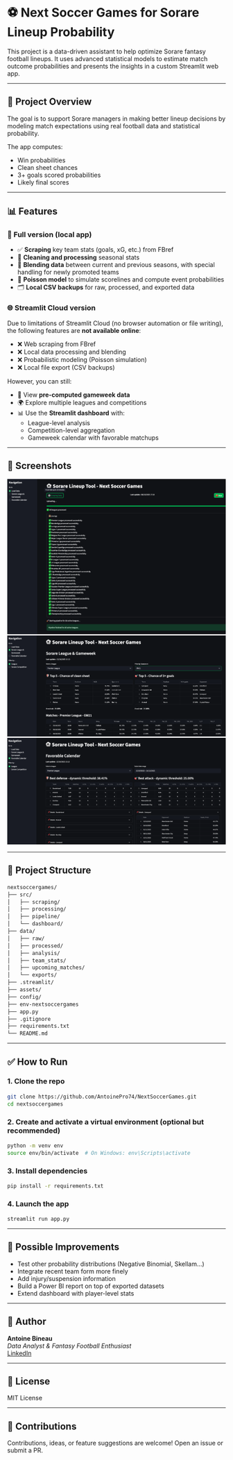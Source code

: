 # ⚽ Next Soccer Games for Sorare Lineup Probability

This project is a data-driven assistant to help optimize Sorare fantasy football lineups. It uses advanced statistical models to estimate match outcome probabilities and presents the insights in a custom Streamlit web app.

---

## 🚀 Project Overview

The goal is to support Sorare managers in making better lineup decisions by modeling match expectations using real football data and statistical probability.

The app computes:

- Win probabilities
- Clean sheet chances
- 3+ goals scored probabilities
- Likely final scores

---

## 📊 Features

### 🔧 Full version (local app)

- ✅ **Scraping** key team stats (goals, xG, etc.) from FBref
- 🧹 **Cleaning and processing** seasonal stats
- 🧠 **Blending data** between current and previous seasons, with special handling for newly promoted teams
- 🔄 **Poisson model** to simulate scorelines and compute event probabilities
- 🗂️ **Local CSV backups** for raw, processed, and exported data

### 🌐 Streamlit Cloud version

Due to limitations of Streamlit Cloud (no browser automation or file writing), the following features are **not available online**:

- ❌ Web scraping from FBref
- ❌ Local data processing and blending
- ❌ Probabilistic modeling (Poisson simulation)
- ❌ Local file export (CSV backups)

However, you can still:

- 📆 View **pre-computed gameweek data**
- 🌍 Explore multiple leagues and competitions
- 📊 Use the **Streamlit dashboard** with:
  - League-level analysis
  - Competition-level aggregation
  - Gameweek calendar with favorable matchups

---

## 📸 Screenshots

![Load data](./assets/load_data.png)
![Gameweek](./assets/gameweek.png)
![Calendar](./assets/calendar.png)

---

## 📁 Project Structure

```bash
nextsoccergames/
├── src/
│   ├── scraping/
│   ├── processing/
│   ├── pipeline/
│   └── dashboard/
├── data/
│   ├── raw/
│   ├── processed/
│   ├── analysis/
│   ├── team_stats/
│   ├── upcoming_matches/
│   └── exports/
├── .streamlit/
├── assets/
├── config/
├── env-nextsoccergames
├── app.py
├── .gitignore
├── requirements.txt
└── README.md
```

---

## ✅ How to Run

### 1. Clone the repo

```bash
git clone https://github.com/AntoinePro74/NextSoccerGames.git
cd nextsoccergames
```

### 2. Create and activate a virtual environment (optional but recommended)

```bash
python -m venv env
source env/bin/activate  # On Windows: env\Scripts\activate
```

### 3. Install dependencies

```bash
pip install -r requirements.txt
```

### 4. Launch the app

```bash
streamlit run app.py
```

---

## 📌 Possible Improvements

- Test other probability distributions (Negative Binomial, Skellam…)
- Integrate recent team form more finely
- Add injury/suspension information
- Build a Power BI report on top of exported datasets
- Extend dashboard with player-level stats

---

## 🙋 Author

**Antoine Bineau**  
_Data Analyst & Fantasy Football Enthusiast_  
[LinkedIn](https://www.linkedin.com/in/antoine-bineau/)

---

## 📝 License

MIT License

---

## 🤝 Contributions

Contributions, ideas, or feature suggestions are welcome! Open an issue or submit a PR.
